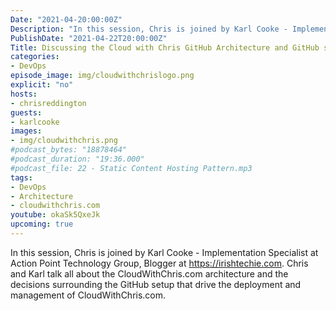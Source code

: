 ```yaml
---
Date: "2021-04-20:00:00Z"
Description: "In this session, Chris is joined by Karl Cooke - Implementation Specialist at Action Point Technology Group, Blogger at https://irishtechie.com. Chris and Karl talk all about the CloudWithChris.com architecture and the decisions surrounding the GitHub setup that drive the deployment and management of CloudWithChris.com."
PublishDate: "2021-04-22T20:00:00Z"
Title: Discussing the Cloud with Chris GitHub Architecture and GitHub setup
categories:
- DevOps
episode_image: img/cloudwithchrislogo.png
explicit: "no"
hosts:
- chrisreddington
guests:
- karlcooke
images:
- img/cloudwithchris.png
#podcast_bytes: "18878464"
#podcast_duration: "19:36.000"
#podcast_file: 22 - Static Content Hosting Pattern.mp3
tags:
- DevOps
- Architecture
- cloudwithchris.com
youtube: okaSk5QxeJk
upcoming: true
---
```

In this session, Chris is joined by Karl Cooke - Implementation Specialist at Action Point Technology Group, Blogger at https://irishtechie.com. Chris and Karl talk all about the CloudWithChris.com architecture and the decisions surrounding the GitHub setup that drive the deployment and management of CloudWithChris.com.